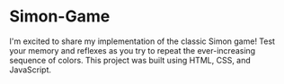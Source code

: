 # Simon-Game
I'm excited to share my implementation of the classic Simon game! Test your memory and reflexes as you try to repeat the ever-increasing sequence of colors. This project was built using HTML, CSS, and JavaScript.
